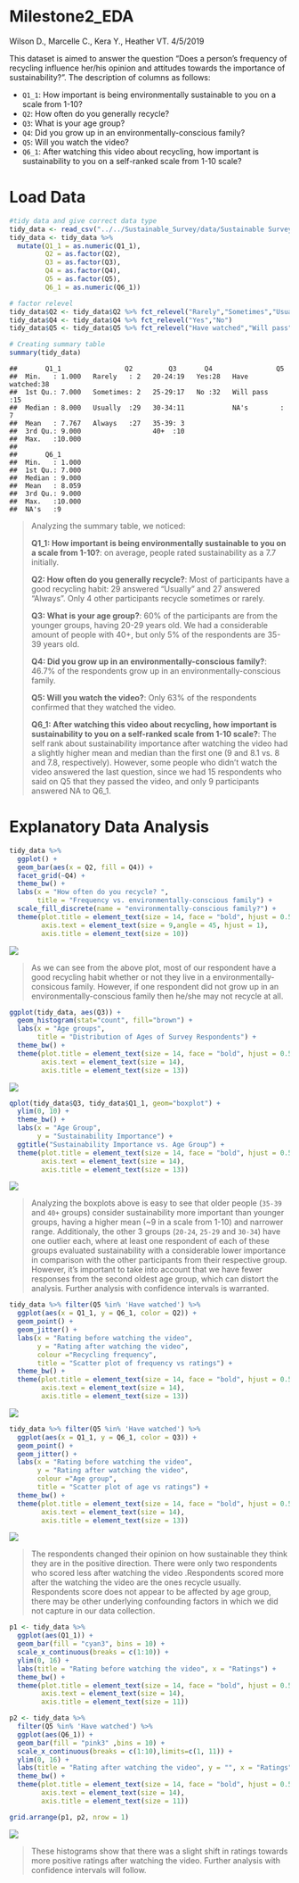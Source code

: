 Milestone2\_EDA
================
Wilson D., Marcelle C., Kera Y., Heather VT.
4/5/2019

This dataset is aimed to answer the question “Does a person’s frequency
of recycling influence her/his opinion and attitudes towards the
importance of sustainability?”. The description of columns as follows:

  - `Q1_1`: How important is being environmentally sustainable to you on
    a scale from 1-10?
  - `Q2`: How often do you generally recycle?
  - `Q3`: What is your age group?
  - `Q4`: Did you grow up in an environmentally-conscious family?
  - `Q5`: Will you watch the video?
  - `Q6_1`: After watching this video about recycling, how important is
    sustainability to you on a self-ranked scale from 1-10 scale?

# Load Data

``` r
#tidy data and give correct data type
tidy_data <- read_csv("../../Sustainable_Survey/data/Sustainable Survey_April 4, 2019_18.11.csv", col_types = cols(.default = col_character()))[3:62,18:23]
tidy_data <- tidy_data %>% 
  mutate(Q1_1 = as.numeric(Q1_1),
         Q2 = as.factor(Q2),
         Q3 = as.factor(Q3),
         Q4 = as.factor(Q4),
         Q5 = as.factor(Q5),
         Q6_1 = as.numeric(Q6_1))

# factor relevel
tidy_data$Q2 <- tidy_data$Q2 %>% fct_relevel("Rarely","Sometimes","Usually","Always")
tidy_data$Q4 <- tidy_data$Q4 %>% fct_relevel("Yes","No")
tidy_data$Q5 <- tidy_data$Q5 %>% fct_relevel("Have watched","Will pass")
```

``` r
# Creating summary table
summary(tidy_data)
```

    ##       Q1_1                Q2         Q3       Q4                Q5    
    ##  Min.   : 1.000   Rarely   : 2   20-24:19   Yes:28   Have watched:38  
    ##  1st Qu.: 7.000   Sometimes: 2   25-29:17   No :32   Will pass   :15  
    ##  Median : 8.000   Usually  :29   30-34:11            NA's        : 7  
    ##  Mean   : 7.767   Always   :27   35-39: 3                             
    ##  3rd Qu.: 9.000                  40+  :10                             
    ##  Max.   :10.000                                                       
    ##                                                                       
    ##       Q6_1       
    ##  Min.   : 1.000  
    ##  1st Qu.: 7.000  
    ##  Median : 9.000  
    ##  Mean   : 8.059  
    ##  3rd Qu.: 9.000  
    ##  Max.   :10.000  
    ##  NA's   :9

> Analyzing the summary table, we noticed:
> 
> **Q1\_1: How important is being environmentally sustainable to you on
> a scale from 1-10?**: on average, people rated sustainability as a 7.7
> initially.
> 
> **Q2: How often do you generally recycle?**: Most of participants have
> a good recycling habit: 29 answered “Usually” and 27 answered
> “Always”. Only 4 other participants recycle sometimes or rarely.
> 
> **Q3: What is your age group?**: 60% of the participants are from the
> younger groups, having 20-29 years old. We had a considerable amount
> of people with 40+, but only 5% of the respondents are 35-39 years
> old.
> 
> **Q4: Did you grow up in an environmentally-conscious family?**: 46.7%
> of the respondents grow up in an environmentally-conscious family.
> 
> **Q5: Will you watch the video?**: Only 63% of the respondents
> confirmed that they watched the video.
> 
> **Q6\_1: After watching this video about recycling, how important is
> sustainability to you on a self-ranked scale from 1-10 scale?**: The
> self rank about sustainability importance after watching the video had
> a slightly higher mean and median than the first one (9 and 8.1 vs. 8
> and 7.8, respectively). However, some people who didn’t watch the
> video answered the last question, since we had 15 respondents who said
> on Q5 that they passed the video, and only 9 participants answered NA
> to Q6\_1.

# Explanatory Data Analysis

``` r
tidy_data %>% 
  ggplot() +
  geom_bar(aes(x = Q2, fill = Q4)) +
  facet_grid(~Q4) +
  theme_bw() +
  labs(x = "How often do you recycle? ",
       title = "Frequency vs. environmentally-conscious family") +
  scale_fill_discrete(name = "environmentally-conscious family?") +
  theme(plot.title = element_text(size = 14, face = "bold", hjust = 0.5),
        axis.text = element_text(size = 9,angle = 45, hjust = 1),
        axis.title = element_text(size = 10))
```

![](Milestone2_EDA_files/imgs/plot%20family%20vs.%20frequency-1.png)<!-- -->

> As we can see from the above plot, most of our respondent have a good
> recycling habit whether or not they live in a
> environmentally-consicous family. However, if one respondent did not
> grow up in an environmentally-conscious family then he/she may not
> recycle at all.

``` r
ggplot(tidy_data, aes(Q3)) +
  geom_histogram(stat="count", fill="brown") +
  labs(x = "Age groups",
       title = "Distribution of Ages of Survey Respondents") +
  theme_bw() +
  theme(plot.title = element_text(size = 14, face = "bold", hjust = 0.5),
        axis.text = element_text(size = 14),
        axis.title = element_text(size = 13))
```

![](Milestone2_EDA_files/imgs/age%20distribution-1.png)<!-- -->

``` r
qplot(tidy_data$Q3, tidy_data$Q1_1, geom="boxplot") +
  ylim(0, 10) +
  theme_bw() +
  labs(x = "Age Group",
       y = "Sustainability Importance") +
  ggtitle("Sustainability Importance vs. Age Group") +
  theme(plot.title = element_text(size = 14, face = "bold", hjust = 0.5),
        axis.text = element_text(size = 14),
        axis.title = element_text(size = 13))
```

![](Milestone2_EDA_files/imgs/plot%20age%20group%20vs.%20sustainability%20importance%20before%20watching%20the%20video-1.png)<!-- -->

> Analyzing the boxplots above is easy to see that older people (`35-39`
> and `40+` groups) consider sustainability more important than younger
> groups, having a higher mean (~9 in a scale from 1-10) and narrower
> range. Additionaly, the other 3 groups (`20-24`, `25-29` and `30-34`)
> have one outlier each, where at least one respondent of each of these
> groups evaluated sustainability with a considerable lower importance
> in comparison with the other participants from their respective group.
> However, it’s important to take into account that we have fewer
> responses from the second oldest age group, which can distort the
> analysis. Further analysis with confidence intervals is warranted.

``` r
tidy_data %>% filter(Q5 %in% 'Have watched') %>% 
  ggplot(aes(x = Q1_1, y = Q6_1, color = Q2)) +
  geom_point() +
  geom_jitter() +
  labs(x = "Rating before watching the video",
       y = "Rating after watching the video",
       colour ="Recycling frequency",
       title = "Scatter plot of frequency vs ratings") +
  theme_bw() +
  theme(plot.title = element_text(size = 14, face = "bold", hjust = 0.5),
        axis.text = element_text(size = 14),
        axis.title = element_text(size = 13))
```

![](Milestone2_EDA_files/imgs/unnamed-chunk-1-1.png)<!-- -->

``` r
tidy_data %>% filter(Q5 %in% 'Have watched') %>% 
  ggplot(aes(x = Q1_1, y = Q6_1, color = Q3)) +
  geom_point() +
  geom_jitter() +
  labs(x = "Rating before watching the video",
       y = "Rating after watching the video",
       colour ="Age group",
       title = "Scatter plot of age vs ratings") +
  theme_bw() +
  theme(plot.title = element_text(size = 14, face = "bold", hjust = 0.5),
        axis.text = element_text(size = 14),
        axis.title = element_text(size = 13))
```

![](Milestone2_EDA_files/imgs/unnamed-chunk-1-2.png)<!-- -->

> The respondents changed their opinion on how sustainable they think
> they are in the positive direction. There were only two respondents
> who scored less after watching the video .Respondents scored more
> after the watching the video are the ones recycle usually. Respondents
> score does not appear to be affected by age group, there may be other
> underlying confounding factors in which we did not capture in our data
> collection.

``` r
p1 <- tidy_data %>%
  ggplot(aes(Q1_1)) +
  geom_bar(fill = "cyan3", bins = 10) +
  scale_x_continuous(breaks = c(1:10)) +
  ylim(0, 16) +
  labs(title = "Rating before watching the video", x = "Ratings") +
  theme_bw() +
  theme(plot.title = element_text(size = 14, face = "bold", hjust = 0.5),
        axis.text = element_text(size = 14),
        axis.title = element_text(size = 11))

p2 <- tidy_data %>%
  filter(Q5 %in% 'Have watched') %>%
  ggplot(aes(Q6_1)) +
  geom_bar(fill = "pink3" ,bins = 10) +
  scale_x_continuous(breaks = c(1:10),limits=c(1, 11)) +
  ylim(0, 16) +
  labs(title = "Rating after watching the video", y = "", x = "Ratings") +
  theme_bw() +
  theme(plot.title = element_text(size = 14, face = "bold", hjust = 0.5),
        axis.text = element_text(size = 14),
        axis.title = element_text(size = 11))

grid.arrange(p1, p2, nrow = 1)
```

![](Milestone2_EDA_files/imgs/grouped%20bar-1.png)<!-- -->

> These histograms show that there was a slight shift in ratings towards
> more positive ratings after watching the video. Further analysis with
> confidence intervals will follow.
